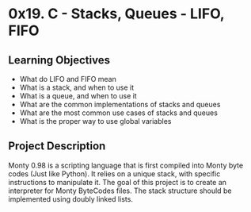 # 0x19. C - Stacks, Queues - LIFO, FIFO

## Learning Objectives

- What do LIFO and FIFO mean
- What is a stack, and when to use it
- What is a queue, and when to use it
- What are the common implementations of stacks and queues
- What are the most common use cases of stacks and queues
- What is the proper way to use global variables

## Project Description

Monty 0.98 is a scripting language that is first compiled into Monty byte codes (Just like Python).
It relies on a unique stack, with specific instructions to manipulate it. The goal of this project is to create an interpreter for Monty ByteCodes files.
The stack structure should be implemented using doubly linked lists.

